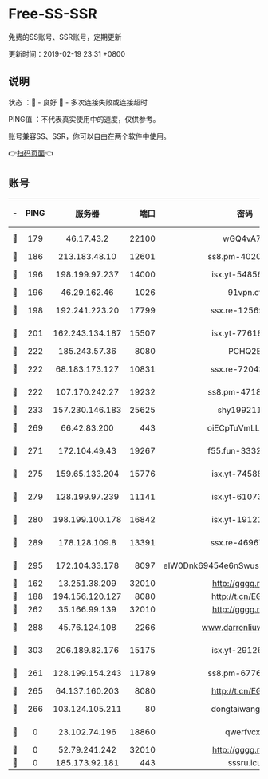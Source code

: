 # Free-SS-SSR

免费的SS账号、SSR账号，定期更新

更新时间：2019-02-19 23:31 +0800

## 说明

状态     ：🙂 - 良好 🙁 - 多次连接失败或连接超时

PING值   ：不代表真实使用中的速度，仅供参考。

账号兼容SS、SSR，你可以自由在两个软件中使用。

👉[扫码页面](https://liesauer.github.io/free-ss-ssr.github.io/)👈

## 账号

|-|PING|服务器|端口|密码|加密方式|区域|
|:----:|:----:|:-----:|-----:|:----:|:----:|:----:|
|🙂|179|46.17.43.2|22100|wGQ4vA7D|aes-256-gcm|RU|
|🙂|186|213.183.48.10|12601|ss8.pm-40202630|rc4-md5|RU|
|🙂|196|198.199.97.237|14000|isx.yt-54856932|aes-256-cfb|US|
|🙂|196|46.29.162.46|1026|91vpn.cf|rc4-md5|RU|
|🙂|198|192.241.223.20|17799|ssx.re-12569451|aes-256-cfb|US|
|🙂|201|162.243.134.187|15507|isx.yt-77618718|aes-256-cfb|US|
|🙂|222|185.243.57.36|8080|PCHQ2E|rc4-md5|US|
|🙂|222|68.183.173.127|10831|ssx.re-72043236|aes-256-cfb|US|
|🙂|222|107.170.242.27|19232|ss8.pm-47184551|aes-256-cfb|US|
|🙂|233|157.230.146.183|25625|shy19921124|rc4-md5|US|
|🙂|269|66.42.83.200|443|oiECpTuVmLLxk4Ts|aes-256-cfb|US|
|🙂|271|172.104.49.43|19267|f55.fun-33324216|aes-256-cfb|SG|
|🙂|275|159.65.133.204|15776|isx.yt-74588926|aes-256-cfb|SG|
|🙂|279|128.199.97.239|11141|isx.yt-61073883|aes-256-cfb|SG|
|🙂|280|198.199.100.178|16842|isx.yt-19121084|aes-256-cfb|US|
|🙂|289|178.128.109.8|13391|ssx.re-46967706|aes-256-cfb|SG|
|🙂|295|172.104.33.178|8097|eIW0Dnk69454e6nSwuspv9DmS201tQ0D|aes-256-cfb|SG|
|🙂|162|13.251.38.209|32010|http://gggg.rocks|chacha20|SG|
|🙂|188|194.156.120.127|8080|http://t.cn/EGJIyrl|rc4-md5|RU|
|🙂|262|35.166.99.139|32010|http://gggg.rocks|chacha20|US|
|🙂|288|45.76.124.108|2266|www.darrenliuwei.com|aes-256-cfb|AU|
|🙂|303|206.189.82.176|15175|isx.yt-29126697|aes-256-cfb|SG|
|🙁|261|128.199.154.243|11789|ss8.pm-67760833|aes-256-cfb|SG|
|🙁|265|64.137.160.203|8080|http://t.cn/EGJIyrl|rc4-md5|CA|
|🙁|266|103.124.105.211|80|dongtaiwang.com|aes-256-cfb|US|
|🙁|0|23.102.74.196|18860|qwerfvcxz|aes-256-gcm|JP|
|🙁|0|52.79.241.242|32010|http://gggg.rocks|chacha20|KR|
|🙁|0|185.173.92.181|443|sssru.icu|rc4-md5|RU|
